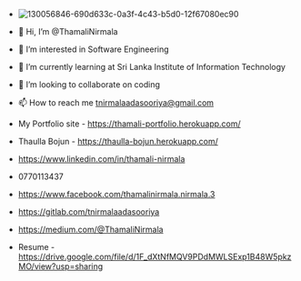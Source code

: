 - ![130056846-690d633c-0a3f-4c43-b5d0-12f67080ec90](https://user-images.githubusercontent.com/86107352/136001946-89a1ec43-a133-4a7b-936e-a5b70df571b4.jpg)

- 👋 Hi, I’m @ThamaliNirmala
- 👀 I’m interested in Software Engineering
- 🌱 I’m currently learning at Sri Lanka Institute of Information Technology
- 💞️ I’m looking to collaborate on coding
- 📫 How to reach me tnirmalaadasooriya@gmail.com
- My Portfolio site - https://thamali-portfolio.herokuapp.com/
- Thaulla Bojun - https://thaulla-bojun.herokuapp.com/
- https://www.linkedin.com/in/thamali-nirmala
- 0770113437
- https://www.facebook.com/thamalinirmala.nirmala.3
- https://gitlab.com/tnirmalaadasooriya
- https://medium.com/@ThamaliNirmala
- Resume - https://drive.google.com/file/d/1F_dXtNfMQV9PDdMWLSExp1B48W5pkzMO/view?usp=sharing





<!--
**ThamaliNirmala/ThamaliNirmala** is a ✨ _special_ ✨ repository because its `README.md` (this file) appears on your GitHub profile.
Here are some ideas to get you started:
-->
